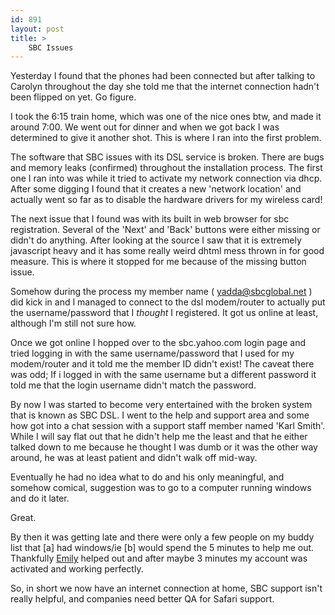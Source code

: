 ```yaml
---
id: 891
layout: post
title: >
    SBC Issues
---
```


Yesterday I found that the phones had been connected but after talking to Carolyn throughout the day she told me that the internet connection hadn't been flipped on yet. Go figure.

I took the 6:15 train home, which was one of the nice ones btw, and made it around 7:00. We went out for dinner and when we got back I was determined to give it another shot. This is where I ran into the first problem.

The software that SBC issues with its DSL service is broken. There are bugs and  memory leaks (confirmed) throughout the installation process. The first one I ran into was while it tried to activate my network connection via dhcp. After some digging I found that it creates a new 'network location' and actually went so far as to disable the hardware drivers for my wireless card!

The next issue that I found was with its built in web browser for sbc registration. Several of the 'Next' and 'Back' buttons were either missing or didn't do anything. After looking at the source I saw that it is extremely javascript heavy and it has some really weird dhtml mess thrown in for good measure. This is where it stopped for me because of the missing button issue.

Somehow during the process my member name ( yadda@sbcglobal.net ) did kick in and I managed to connect to the dsl modem/router to actually put the username/password that I <em>thought</em> I registered. It got us online at least, although I'm still not sure how.

Once we got online I hopped over to the sbc.yahoo.com login page and tried logging in with the same username/password that I used for my modem/router and it told me the member ID didn't exist! The caveat there was odd; If i logged in with the same username but a different password it told me that the login username didn't match the password.

By now I was started to become very entertained with the broken system that is known as SBC DSL. I went to the help and support area and some how got into a chat session with a support staff member named 'Karl Smith'. While I will say flat out that he didn't help me the least and that he either talked down to me because he thought I was dumb or it was the other way around, he was at least patient and didn't walk off mid-way.

Eventually he had no idea what to do and his only meaningful, and somehow comical, suggestion was to go to a computer running windows and do it later.

Great.

By then it was getting late and there were only a few people on my buddy list that [a] had windows/ie [b] would spend the 5 minutes to help me out. Thankfully <a href="http://harmonee13.livejournal.com/">Emily</a> helped out and after maybe 3 minutes my account was activated and working perfectly.

So, in short we now have an internet connection at home, SBC support isn't really helpful, and companies need better QA for Safari support.
